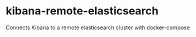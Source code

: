 # kibana-remote-elasticsearch
Connects Kibana to a remote elasticsearch cluster with docker-compose
